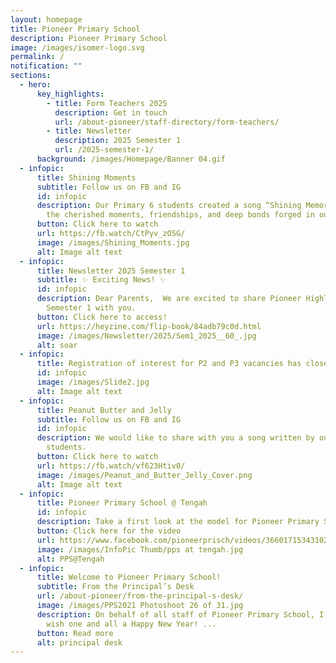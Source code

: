 ```yaml
---
layout: homepage
title: Pioneer Primary School
description: Pioneer Primary School
image: /images/isomer-logo.svg
permalink: /
notification: ""
sections:
  - hero:
      key_highlights:
        - title: Form Teachers 2025
          description: Get in touch
          url: /about-pioneer/staff-directory/form-teachers/
        - title: Newsletter
          description: 2025 Semester 1
          url: /2025-semester-1/
      background: /images/Homepage/Banner 04.gif
  - infopic:
      title: Shining Moments
      subtitle: Follow us on FB and IG
      id: infopic
      description: Our Primary 6 students created a song “Shining Memories” to capture
        the cherished moments, friendships, and deep bonds forged in our school.
      button: Click here to watch
      url: https://fb.watch/CtPyv_zOSG/
      image: /images/Shining_Moments.jpg
      alt: Image alt text
  - infopic:
      title: Newsletter 2025 Semester 1
      subtitle: ✨ Exciting News! ✨
      id: infopic
      description: Dear Parents,  We are excited to share Pioneer Highlights for
        Semester 1 with you.
      button: Click here to access!
      url: https://heyzine.com/flip-book/84adb79c0d.html
      image: /images/Newsletter/2025/Sem1_2025__60_.jpg
      alt: soar
  - infopic:
      title: Registration of interest for P2 and P3 vacancies has closed.
      id: infopic
      image: /images/Slide2.jpg
      alt: Image alt text
  - infopic:
      title: Peanut Butter and Jelly
      subtitle: Follow us on FB and IG
      id: infopic
      description: We would like to share with you a song written by our very own P6
        students.
      button: Click here to watch
      url: https://fb.watch/vf623Htiv0/
      image: /images/Peanut_and_Butter_Jelly_Cover.png
      alt: Image alt text
  - infopic:
      title: Pioneer Primary School @ Tengah
      id: infopic
      description: Take a first look at the model for Pioneer Primary School @ Tengah!
      button: Click here for the video
      url: https://www.facebook.com/pioneerprisch/videos/3660171534310278/
      image: /images/InfoPic Thumb/pps at tengah.jpg
      alt: PPS@Tengah
  - infopic:
      title: Welcome to Pioneer Primary School!
      subtitle: From the Principal’s Desk
      url: /about-pioneer/from-the-principal-s-desk/
      image: /images/PPS2021 Photoshoot 26 of 31.jpg
      description: On behalf of all staff of Pioneer Primary School, I would like to
        wish one and all a Happy New Year! ...
      button: Read more
      alt: principal desk
---
```

